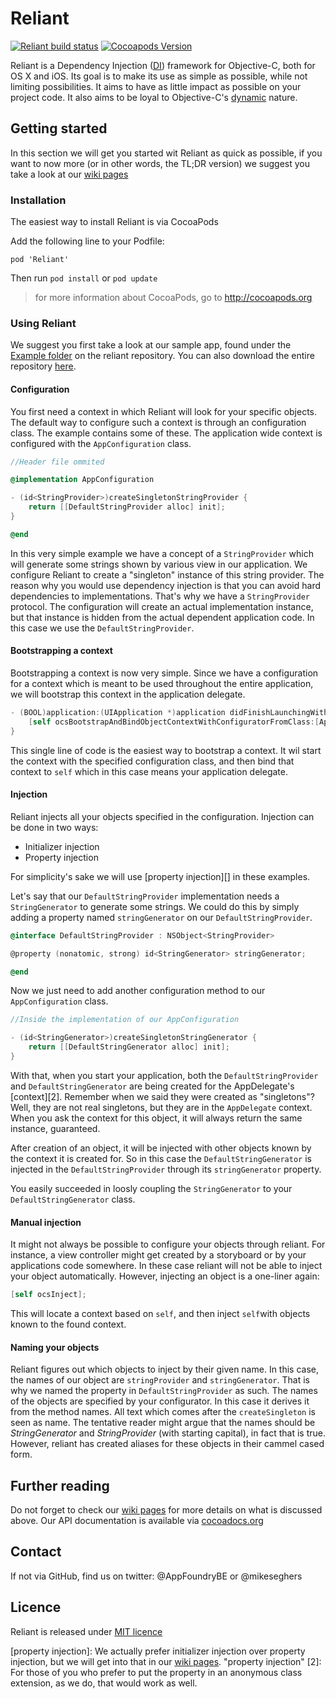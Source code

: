 Reliant
=======

[![Reliant build status](https://travis-ci.org/appfoundry/Reliant.svg?branch=master)](https://travis-ci.org/appfoundry/reliant)   [![Cocoapods Version](https://cocoapod-badges.herokuapp.com/v/Reliant/badge.png)](http://cocoadocs.org/docsets/Reliant/)

Reliant is a Dependency Injection ([DI](http://martinfowler.com/articles/injection.html "Martin Fowler never lies")) 
framework for Objective-C, both for OS X and iOS. Its goal is to make its use as simple
as possible, while not limiting possibilities. It aims to have as little impact as
possible on your project code. It also aims to be loyal to Objective-C's [dynamic](http://stackoverflow.com/questions/125367/dynamic-type-languages-versus-static-type-languages) 
nature.

Getting started
---------------

In this section we will get you started wit Reliant as quick as possible, if you want to now more 
(or in other words, the TL;DR version) we suggest you take a look at our [wiki pages](https://github.com/appfoundry/Reliant/wiki)

### Installation

The easiest way to install Reliant is via CocoaPods

Add the following line to your Podfile:

`pod 'Reliant'`

Then run `pod install` or `pod update`

> for more information about CocoaPods, go to http://cocoapods.org

### Using Reliant

We suggest you first take a look at our sample app, found under the [Example folder](https://github.com/appfoundry/Reliant/tree/master/Example) 
on the reliant repository. You can also download the entire repository [here](https://github.com/appfoundry/Reliant/archive/master.zip).
 
#### Configuration

You first need a context in which Reliant will look for your specific objects. The default way to configure such a 
context is through an configuration class. The example contains some of these. The application wide context is configured
with the `AppConfiguration` class.

```objective-c
//Header file ommited

@implementation AppConfiguration

- (id<StringProvider>)createSingletonStringProvider {
    return [[DefaultStringProvider alloc] init];
}

@end
```

In this very simple example we have a concept of a `StringProvider` which will generate some strings shown by various
view in our application. We configure Reliant to create a "singleton" instance of this string provider. The reason why
you would use dependency injection is that you can avoid hard dependencies to implementations. That's why we have
a `StringProvider` protocol. The configuration will create an actual implementation instance, but that instance is hidden 
from the actual dependent application code. In this case we use the `DefaultStringProvider`.

#### Bootstrapping a context

Bootstrapping a context is now very simple. Since we have a configuration for a context which is meant to be used 
throughout the entire application, we will bootstrap this context in the application delegate.

```objective-c
- (BOOL)application:(UIApplication *)application didFinishLaunchingWithOptions:(NSDictionary *)launchOptions {
    [self ocsBootstrapAndBindObjectContextWithConfiguratorFromClass:[AppConfiguration class]];
}
```

This single line of code is the easiest way to bootstrap a context. It wil start the context with the specified 
configuration class, and then bind that context to `self` which in this case means your application delegate.

#### Injection

Reliant injects all your objects specified in the configuration. Injection can be done in two ways:
- Initializer injection
- Property injection

For simplicity's sake we will use [property injection][] in these examples.

Let's say that our `DefaultStringProvider` implementation needs a `StringGenerator` to generate some strings. 
We could do this by simply adding a property named `stringGenerator` on our `DefaultStringProvider`.
 
```objective-c
@interface DefaultStringProvider : NSObject<StringProvider>

@property (nonatomic, strong) id<StringGenerator> stringGenerator;

@end
```

Now we just need to add another configuration method to our `AppConfiguration` class.

```objective-c
//Inside the implementation of our AppConfiguration

- (id<StringGenerator>)createSingletonStringGenerator {
    return [[DefaultStringGenerator alloc] init];
}
```

With that, when you start your application, both the `DefaultStringProvider` and `DefaultStringGenerator` are being 
created for the AppDelegate's [context][2]. Remember when we said they were created as "singletons"? Well, they are not real 
singletons, but they are in the `AppDelegate` context. When you ask the context for this object, it will always return
the same instance, guaranteed.

After creation of an object, it will be injected with other objects known by the context it is created for. So in this 
case the `DefaultStringGenerator` is injected in the `DefaultStringProvider` through its `stringGenerator` property.
 
You easily succeeded in loosly coupling the `StringGenerator` to your `DefaultStringGenerator` class.

#### Manual injection

It might not always be possible to configure your objects through reliant. For instance, a view controller might get created
by a storyboard or by your applications code somewhere. In these case reliant will not be able to inject your object 
automatically. However, injecting an object is a one-liner again:

```objective-c
[self ocsInject];
```

This will locate a context based on `self`, and then inject `self`with objects known to the found context.

#### Naming your objects

Reliant figures out which objects to inject by their given name. In this case, the names of our object are `stringProvider`
and `stringGenerator`. That is why we named the property in `DefaultStringProvider` as such. The names of the objects are
specified by your configurator. In this case it derives it from the method names. All text which comes after the 
`createSingleton` is seen as name. The tentative reader might argue that the names should be *StringGenerator* and 
*StringProvider* (with starting capital), in fact that is true. However, reliant has created aliases for these objects
in their cammel cased form.

Further reading
---------------

Do not forget to check our [wiki pages](https://github.com/appfoundry/Reliant/wiki) for more details on what is discussed above.
Our API documentation is available via [cocoadocs.org](http://cocoadocs.org/docsets/Reliant)

Contact
-------
If not via GitHub, find us on twitter: @AppFoundryBE or @mikeseghers

Licence
-------

Reliant is released under [MIT licence](http://opensource.org/licenses/MIT)

[property injection]:   We actually prefer initializer injection over property injection, but we will get into that in our [wiki pages](https://github.com/appfoundry/Reliant/wiki).    "property injection"
[2]: For those of you who prefer to put the property in an anonymous class extension, as we do, that would work as well.
